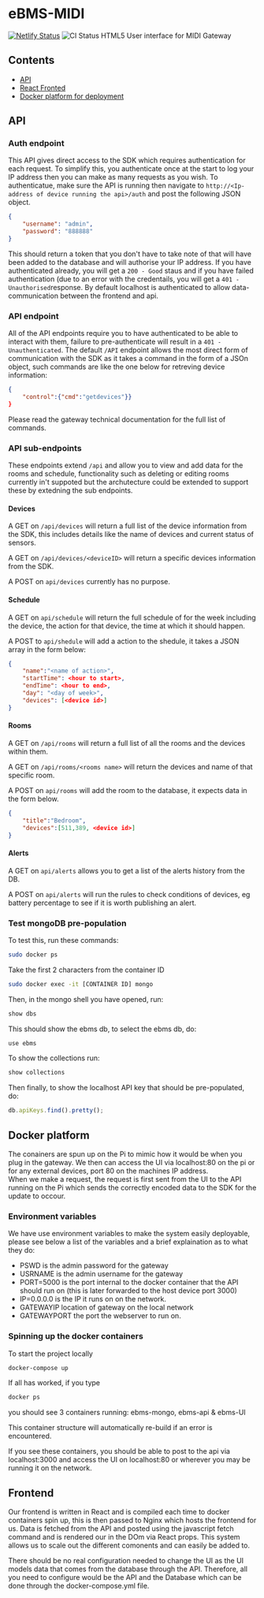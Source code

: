 # eBMS-MIDI
[![Netlify Status](https://api.netlify.com/api/v1/badges/8c5fe4f2-da84-42ed-a8c5-42be44def1fb/deploy-status)](https://app.netlify.com/sites/ebms-midi/deploys)
![CI Status ](https://github.com/tomMisson/eBMS-MIDI/workflows/CI/badge.svg)
HTML5 User interface for MIDI Gateway

## Contents
- [API](##API)
- [React Fronted](##Frontend)
- [Docker platform for deployment](##Docker-platform)   


## API
### Auth endpoint

This API gives direct access to the SDK which requires authentication for each request. To simplify this, you authenticate once at the start to log your IP address then you can make as many requests as you wish. To authenticatue, make sure the API is running then navigate to `http://<Ip-address of device running the api>/auth` and post the following JSON object. 

```json
{
    "username": "admin",
    "password": "888888"
}
```

This should return a token that you don't have to take note of that will have been added to the database and will authorise your IP address. If you have authenticated already, you will get a `200 - Good` staus and if you have failed authentication (due to an error with the credentails, you will get a `401 - Unauthorised`response. By default localhost is authenticated to allow data-communication between the frontend and api. 
  
### API endpoint

All of the API endpoints require you to have authenticated to be able to interact with them, failure to pre-authenticate will result in a `401 - Unauthenticated`. The default `/API` endpoint allows the most direct form of communication with the SDK as it takes a command in the form of a JSOn object, such commands are like the one below for retreving device information:

```JSON
{
    "control":{"cmd":"getdevices"}}
}
```

Please read the gateway technical documentation for the full list of commands. 

### API sub-endpoints
These endpoints extend `/api` and allow you to view and add data for the rooms and schedule, functionality such as deleting or editing rooms currently in't suppoted but the archutecture could be extended to support these by extedning the sub endpoints. 

#### Devices 
A GET on `/api/devices` will return a full list of the device information from the SDK, this includes details like the name of devices and current status of sensors. 

A GET on `/api/devices/<deviceID>` will return a specific devices information from the SDK.

A POST on `api/devices` currently has no purpose.

#### Schedule
A GET on `api/schedule` will return the full schedule of for the week including the device, the action for that device, the time at which it should happen.

A POST to `api/shedule` will add a action to the shedule, it takes a JSON array in the form below:

```JSON
{
    "name":"<name of action>",
    "startTime": <hour to start>,
    "endTime": <hour to end>,
    "day": "<day of week>",
    "devices": [<device id>]
}
```

#### Rooms

A GET on `/api/rooms` will return a full list of all the rooms and the devices within them.

A GET on `/api/rooms/<rooms name>` will return the devices and name of that specific room.

A POST on `api/rooms` will add the room to the database, it expects data in the form below.

```JSON
{
    "title":"Bedroom",
    "devices":[511,389, <device id>]
}

```

#### Alerts

A GET on `api/alerts` allows you to get a list of the alerts history from the DB.

A POST on `api/alerts` will run the rules to check conditions of devices, eg battery percentage to see if it is worth publishing an alert. 

### Test mongoDB pre-population

To test this, run these commands:
```bash
sudo docker ps
```
Take the first 2 characters from the container ID
```bash
sudo docker exec -it [CONTAINER ID] mongo
```
Then, in the mongo shell you have opened, run:
```javascript
show dbs
```
This should show the ebms db, to select the ebms db, do:
```javascript
use ebms
```
To show the collections run:
```javascript
show collections
```
Then finally, to show the localhost API key that should be pre-populated, do:
```javascript
db.apiKeys.find().pretty();
```
## Docker platform 

The conainers are spun up on the Pi to mimic how it would be when you plug in the gateway. We then can access the UI via localhost:80 on the pi or for any external devices, port 80 on the machines IP address.  
When we make a request, the request is first sent from the UI to the API running on the Pi which sends the correctly encoded data to the SDK for the update to occour.  

### Environment variables

We have use environment variables to make the system easily deployable, please see below a list of the variables and a brief explaination as to what they do:  
- PSWD is the admin password for the gateway
- USRNAME is the admin username for the gateway
- PORT=5000 is the port internal to the docker container that the API should run on (this is later forwarded to the host device port 3000)
- IP=0.0.0.0 is the IP it runs on on the network.
- GATEWAYIP location of gateway on the local network
- GATEWAYPORT the port the webserver to run on.

### Spinning up the docker containers
To start the project locally
```bash
docker-compose up
```
If all has worked, if you type

```bash
docker ps
```
you should see 3 containers running: ebms-mongo, ebms-api & ebms-UI

This container structure will automatically re-build if an error is encountered.  
  
If you see these containers, you should be able to post to the api via localhost:3000 and access the UI on localhost:80 or wherever you may be running it on the network.

## Frontend

Our frontend is written in React and is compiled each time to docker containers spin up, this is then passed to Nginx which hosts the frontend for us. Data is fetched from the API and posted using the javascript fetch command and is rendered our in the DOm via React props. This system allows us to scale out the different comonents and can easily be added to. 

There should be no real configuration needed to change the UI as the UI models data that comes from the database through the API. Therefore, all you need to configure would be the API and the Database which can be done through the docker-compose.yml file.
